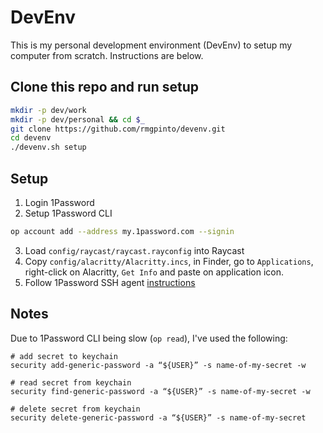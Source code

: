 # DevEnv

This is my personal development environment (DevEnv) to setup my computer from scratch.
Instructions are below.

## Clone this repo and run setup

```bash
mkdir -p dev/work
mkdir -p dev/personal && cd $_
git clone https://github.com/rmgpinto/devenv.git
cd devenv
./devenv.sh setup
```

## Setup
1. Login 1Password
2. Setup 1Password CLI
```bash
op account add --address my.1password.com --signin
```
3. Load `config/raycast/raycast.rayconfig` into Raycast
4. Copy `config/alacritty/Alacritty.incs`, in Finder, go to `Applications`, right-click on Alacritty, `Get Info` and paste on application icon.
5. Follow 1Password SSH agent [instructions](https://developer.1password.com/docs/ssh/get-started#step-3-turn-on-the-1password-ssh-agent)

## Notes
Due to 1Password CLI being slow (`op read`), I've used the following:

```
# add secret to keychain
security add-generic-password -a “${USER}” -s name-of-my-secret -w

# read secret from keychain
security find-generic-password -a “${USER}” -s name-of-my-secret -w

# delete secret from keychain
security delete-generic-password -a “${USER}” -s name-of-my-secret
```

